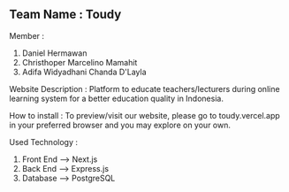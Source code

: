 ## Team Name : Toudy  
  
Member :  
   1. Daniel Hermawan  
   2. Christhoper Marcelino Mamahit
   3. Adifa Widyadhani Chanda D'Layla
         
Website Description : Platform to educate teachers/lecturers during online learning system for a better education quality in Indonesia.  
  
How to install : To preview/visit our website, please go to toudy.vercel.app in your preferred browser and you may explore on your own.  
  
Used Technology : 
  1. Front End --> Next.js
  2. Back End --> Express.js
  3. Database --> PostgreSQL
